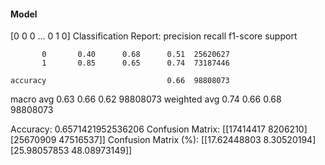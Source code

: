 #### Model
[0 0 0 ... 0 1 0]
Classification Report:
              precision    recall  f1-score   support

           0       0.40      0.68      0.51  25620627
           1       0.85      0.65      0.74  73187446

    accuracy                           0.66  98808073
   macro avg       0.63      0.66      0.62  98808073
weighted avg       0.74      0.66      0.68  98808073

Accuracy: 0.6571421952536206
Confusion Matrix:
[[17414417  8206210]
 [25670909 47516537]]
Confusion Matrix (%):
[[17.62448803  8.30520194]
 [25.98057853 48.08973149]]
